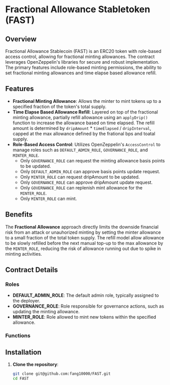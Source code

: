 # Fractional Allowance Stabletoken (FAST)

## Overview

Fractional Allowance Stablecoin (FAST) is an ERC20 token with role-based access control, allowing for fractional minting allowances. The contract leverages OpenZeppelin's libraries for secure and robust implementation. The primary features include role-based minting permissions, the ability to set fractional minting allowances and time elapse based allowance refill.

## Features

- **Fractional Minting Allowance**: Allows the minter to mint tokens up to a specified fraction of the token's total supply.
- **Time Elapse Based Allowance Refill**: Layered on top of the fractional minting allowance, partially refill allowance using an `applyDrip()` function to increase the allowance based on time elapsed. The refill amount is determined by `dripAmount` * `timeElapsed` /  `dripInterval`, capped at the max allowance defined by the frational bps and toatal supply.  
- **Role-Based Access Control**: Utilizes OpenZeppelin's `AccessControl` to manage roles such as `DEFAULT_ADMIN_ROLE`, `GOVERNANCE_ROLE`, and `MINTER_ROLE`.
  - Only `GOVERNANCE_ROLE` can request the minting allowance basis points to be updated.
  - Only `DEFAULT_ADMIN_ROLE` can approve basis points update request. 
  - Only `MINTER_ROLE` can request dripAmount to be updated. 
  - Only `GOVERNANCE_ROLE` can approve dripAmount update request. 
  - Only `GOVERNANCE_ROLE` can replenish mint allowance for the `MINTER_ROLE`.
  - Only `MINTER_ROLE` can mint. 

## Benefits
The **Fractional Allowance** approach directly limits the downside financial risk from an attack or unauhorized minting by setting the minter allowance to a small fraction of the total token supply. 
The refill model allow allowance to be slowly refilled before the next manual top-up to the max allowance by the `MINTER_ROLE`, reducing the risk of allowance running out due to spike in minting activities. 

## Contract Details

### Roles

- **DEFAULT_ADMIN_ROLE**: The default admin role, typically assigned to the deployer.
- **GOVERNANCE_ROLE**: Role responsible for governance actions, such as updating the minting allowance.
- **MINTER_ROLE**: Role allowed to mint new tokens within the specified allowance.

### Functions

## Installation

1. **Clone the repository**:
   ```sh
   git clone git@github.com:fang10000/FAST.git
   cd FAST
